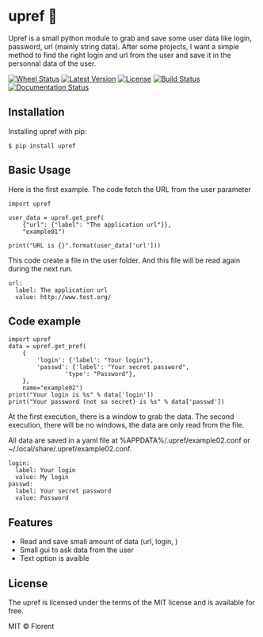 upref 🐸
========

Upref is a small python module to grab and save some user data like login, password, url (mainly string data). After some projects, I want a simple method to find the right login and url from the user and save it in the personnal data of the user.

[![Wheel Status](https://img.shields.io/pypi/wheel/upref.svg?style=flat)](https://pypi.python.org/pypi/upref/)
[![Latest Version](https://img.shields.io/pypi/v/upref.svg?style=flat)](https://pypi.python.org/pypi/upref/)
[![License](https://img.shields.io/github/license/IIXIXII/upref.svg?style=flat)](https://github.com/IIXIXII/upref/blob/master/LICENSE.md)
[![Build Status](https://img.shields.io/travis/IIXIXII/upref/master.svg?style=flat)](https://travis-ci.org/IIXIXII/upref)
[![Documentation Status](https://img.shields.io/readthedocs/upref.svg?style=flat)](https://upref.readthedocs.io/en/latest/?badge=latest)

Installation
------------

Installing upref with pip:

    $ pip install upref

Basic Usage
------------

Here is the first example. The code fetch the URL from the user parameter

    import upref
  
    user_data = upref.get_pref(
        {"url": {"label": "The application url"}},
        "example01")
  
    print("URL is {}".format(user_data['url']))

This code create a file in the user folder. And this file will be read again during the next run.

    url:
      label: The application url
      value: http://www.test.org/

Code example
------------

    import upref
    data = upref.get_pref(
        {
            'login': {'label': "Your login"},
            'passwd': {'label': "Your secret password",
                    'type': "Password"},
        },
        name="example02")
    print("Your login is %s" % data['login'])
    print("Your password (not so secret) is %s" % data['passwd'])

At the first execution, there is a window to grab the data. The second execution, there will be no windows, the data are only read from the file.

All data are saved in a yaml file at %APPDATA%/.upref/example02.conf or \~/.local/share/.upref/example02.conf.

    login:
      label: Your login
      value: My login
    passwd:
      label: Your secret password
      value: Password

Features
------------

- Read and save small amount of data (url, login, )
- Small gui to ask data from the user
- Text option is avaible

License
-------

The upref is licensed under the terms of the MIT license and is available for free.

MIT © Florent
